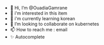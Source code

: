 - 👋 Hi, I’m @OuadiaGamrane
- 👀 i'm interested in this item
- 🌱 i'm currently learning korean
- 💞️ I’m looking to collaborate on kubernetes
- 📫 How to reach me : email
- ✨ Autocomplete

<!---
OuadiaGamrane/OuadiaGamrane is a ✨ special ✨ repository because its `README.md` (this file) appears on your GitHub profile.
You can click the Preview link to take a look at your changes.
--->
